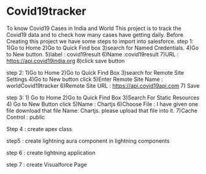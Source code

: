 # Covid19tracker
To know Covid19 Cases in India and World
This project is to track the Covid19 data and to check how many cases have getting daily.
Before Creating this project we have some steps to import into salesforce.
step 1: 1)Go to Home
        2)Go to Quick Find box
        3)search for Named Credentials.
        4)Go to New button.
        5)label : covid19result
        6)Name :covid19result
        7)URL : https://api.covid19india.org
        8)click save button
 
 step 2: 1)Go to Home
         2)Go to Quick Find Box
         3)search for Remote Site Settings
         4)Go to New button click 
         5)Enter Remote Site Name : worldCovid19tracker
         6)Remote Site URL	: https://api.covid19api.com
         7) Save 
         
  step 3: 1) Go to Home
          2)Go to Quick Find Box
          3)Search For Static Resources
          4) Go to New Button click
          5)Name : Chartjs
          6)Choose File : I have given one file download that file Name: Chartjs.
            please upload that file into it.
          7)Cache Control : public
          
   Step 4 : create apex class 
   
   step5 : create lightning aura component in lightning components
   
   step 6 : create lightning application
   
   step 7 : create Visualforce Page
